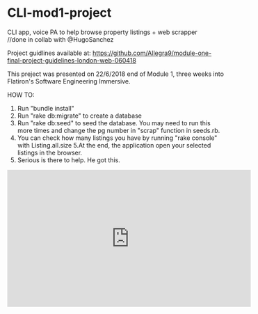 # CLI-mod1-project
CLI app, voice PA to help browse property listings + web scrapper     
//done in collab with @HugoSanchez

Project guidlines available at:
https://github.com/Allegra9/module-one-final-project-guidelines-london-web-060418

This preject was presented on 22/6/2018 end of Module 1,
three weeks into Flatiron's Software Engineering Immersive.

HOW TO:
1. Run  "bundle install"
2. Run "rake db:migrate" to create a database
3. Run "rake db:seed" to seed the database. You may need to run this more times and change the pg number in "scrap" function in seeds.rb.
4. You can check how many listings you have by running "rake console" with Listing.all.size
5.At the end, the application open your selected listings in the browser.
6. Serious is there to help. He got this.

<iframe width="560" height="315" src="https://www.youtube.com/embed/E4u1C8upSFM" frameborder="0" allow="autoplay; encrypted-media" allowfullscreen></iframe>
